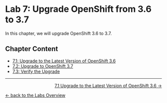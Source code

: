 # Lab 7: Upgrade OpenShift from 3.6 to 3.7

In this chapter, we will upgrade OpenShift 3.6 to 3.7.


## Chapter Content

* [7.1: Upgrade to the Latest Version of OpenShift 3.6](71_upgrade_openshift36.md)
* [7.2: Upgrade to OpenShift 3.7](72_upgrade_openshift37.md)
* [7.3: Verify the Upgrade](73_upgrade_verification.md)

---

<p width="100px" align="right"><a href="71_upgrade_openshift36.md">7.1 Upgrade to the Latest Version of OpenShift 3.6 →</a></p>

[← back to the Labs Overview](../README.md)

